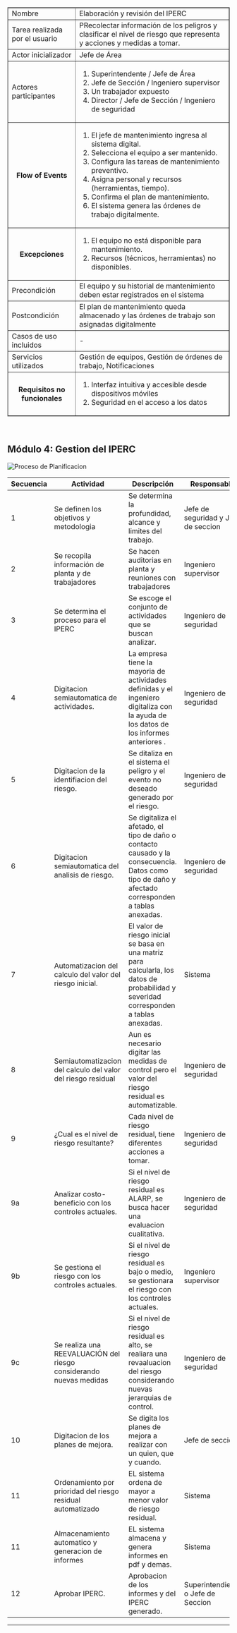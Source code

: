 <table border="1">
	<tbody>
		<tr>
			<td>Nombre</td>
			<td colspan="2">Elaboración y revisión del IPERC</td>
		</tr>
		<tr>
			<td>Tarea realizada por el usuario</td>
			<td colspan="2">PRecolectar información de los peligros y clasificar el nivel de riesgo que representa y acciones y medidas a tomar.</td>
		</tr>
		<tr>
			<td>Actor inicializador</td>
			<td colspan="2">Jefe de Área</td>
		</tr>
		<tr>
			<td>Actores participantes</td>
			<td colspan="2">
    <ol>
      <li>Superintendente / Jefe de Área</li>
      <li>Jefe de Sección / Ingeniero supervisor</li>
      <li>Un trabajador expuesto</li>
      <li>Director / Jefe de Sección / Ingeniero de seguridad</li>
    </ol>
    </td>
    </tr>
		<tr>
            <th>Flow of Events</th>
            <td>
            <ol>
                <li>El jefe de mantenimiento ingresa al sistema digital.</li>
                <li>Selecciona el equipo a ser mantenido.</li>
                <li>Configura las tareas de mantenimiento preventivo.</li>
                <li>Asigna personal y recursos (herramientas, tiempo).</li>
                <li>Confirma el plan de mantenimiento.</li>
                <li>El sistema genera las órdenes de trabajo digitalmente.</li>
            </ol>
            </td>
        </tr>
        <tr>
			<th>Excepciones</th>
			<td>
            <ol>
                <li>El equipo no está disponible para mantenimiento.</li>
                <li>Recursos (técnicos, herramientas) no disponibles.</li>
            </ol>
            </td>
		</tr>
		<tr>
			<td>Precondición</td>
			<td colspan="2">El equipo y su historial de mantenimiento deben estar registrados en el sistema</td>
		</tr>
		<tr>
			<td>Postcondición</td>
			<td colspan="2">El plan de mantenimiento queda almacenado y las órdenes de trabajo son asignadas digitalmente</td>
		</tr>
		<tr>
			<td>Casos de uso incluidos</td>
			<td colspan="2">-</td>
		</tr>
		<tr>
			<td>Servicios utilizados</td>
			<td colspan="2">Gestión de equipos, Gestión de órdenes de trabajo, Notificaciones</td>
		</tr>
		<tr>
			<th>Requisitos no funcionales</th>
			<td>
            <ol>
                <li>Interfaz intuitiva y accesible desde dispositivos móviles</li>
                <li>Seguridad en el acceso a los datos</li>
            </ol>
            </td>
		</tr>
	</tbody>
</table>
<br>

## Módulo 4: Gestion del IPERC

![Proceso de Planificacion](../Diagramas/Gestion-IPERC_TO-BE.png)

<table>
  <thead>
    <tr>
      <th>Secuencia</th>
      <th>Actividad</th>
      <th>Descripción</th>
      <th>Responsable</th>
    </tr>
  </thead>
  <tbody>
    <tr>
      <td>1</td>
      <td>Se definen los objetivos y metodologia</td>
      <td>Se determina la profundidad, alcance y limites del trabajo.</td>
      <td>Jefe de seguridad y Jefe de seccion</td>
    </tr>
    <tr>
      <td>2</td>
      <td>Se recopila información de planta y de trabajadores</td>
      <td>Se hacen auditorias en planta y reuniones con trabajadores</td>
      <td>Ingeniero supervisor</td>
    </tr>
    <tr>
      <td>3</td>
      <td>Se determina el proceso para el IPERC</td>
      <td>Se escoge el conjunto de actividades que se buscan analizar.</td>
      <td>Ingeniero de seguridad</td>
    </tr>
    <tr>
      <td>4</td>
      <td>Digitacion semiautomatica de actividades.</td>
      <td>La empresa tiene la mayoria de actividades definidas y el ingeniero digitaliza con la ayuda de los datos de los informes anteriores .</td>
      <td>Ingeniero de seguridad</td>
    </tr>
    <tr>
      <td>5</td>
      <td>Digitacion de la identifiacion del riesgo.</td>
      <td>Se ditaliza en el sistema el peligro y el evento no deseado generado por el riesgo.</td>
      <td>Ingeniero de seguridad</td>
    </tr>
    <tr>
      <td>6</td>
      <td>Digitacion semiautomatica del analisis de riesgo.</td>
      <td>Se digitaliza el afetado, el tipo de daño o contacto causado y la consecuencia. Datos como tipo de daño y afectado corresponden a tablas anexadas.</td>
      <td>Ingeniero de seguridad</td>
    </tr>
    <tr>
      <td>7</td>
      <td>Automatizacion del calculo del valor del riesgo inicial.</td>
      <td>El valor de riesgo inicial se basa en una matriz para calcularla, los datos de probabilidad y severidad corresponden a tablas anexadas.</td>
      <td>Sistema</td>
    </tr>
    <tr>
      <td>8</td>
      <td>Semiautomatizacion del calculo del valor del riesgo residual</td>
      <td>Aun es necesario digitar las medidas de control pero el valor del riesgo residual es automatizable.</td>
      <td>Ingeniero de seguridad</td>
    </tr>
    <tr>
      <td>9</td>
      <td>¿Cual es el nivel de riesgo resultante?</td>
      <td>Cada nivel de riesgo residual, tiene diferentes acciones a tomar.</td>
      <td>Ingeniero de seguridad</td>
    </tr>
    <tr>
      <td>9a</td>
      <td>Analizar costo-beneficio con los controles actuales.</td>
      <td>Si el nivel de riesgo residual es ALARP, se busca hacer una evaluacion cualitativa.</td>
      <td>Ingeniero de seguridad</td>
    </tr>
    <tr>
      <td>9b</td>
      <td>Se gestiona el riesgo con los controles actuales.</td>
      <td>Si el nivel de riesgo residual es bajo o medio, se gestionara el riesgo con los controles actuales.</td>
      <td>Ingeniero supervisor</td>
    </tr>
    <tr>
      <td>9c</td>
      <td>Se realiza una REEVALUACIÓN del riesgo considerando nuevas medidas</td>
      <td>Si el nivel de riesgo residual es alto, se realiara una revaaluacion del riesgo considerando nuevas jerarquias de control.</td>
      <td>Ingeniero de seguridad</td>
    </tr>
    <tr>
      <td>10</td>
      <td>Digitacion de los planes de mejora.</td>
      <td>Se digita los planes de mejora a realizar con un quien, que y cuando.</td>
      <td>Jefe de seccion</td>
    </tr>
    <tr>
      <td>11</td>
      <td>Ordenamiento por prioridad del riesgo residual automatizado</td>
      <td>EL sistema ordena de mayor a menor valor de riesgo residual.</td>
      <td>Sistema</td>
    </tr>
    <tr>
      <td>11</td>
      <td>Almacenamiento automatico y generacion de informes</td>
      <td>EL sistema almacena y genera informes en pdf y demas.</td>
      <td>Sistema</td>
    </tr>
    <tr>
      <td>12</td>
      <td>Aprobar IPERC.</td>
      <td>Aprobacion de los informes y del IPERC generado.</td>
      <td>Superintendiente o Jefe de Seccion</td>
    </tr>
  </tbody>
</table>

---

